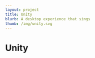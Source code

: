 ```yaml
---
layout: project
title: Unity
blurb: A desktop experience that sings
thumb: /img/unity.svg
---
```


Unity
=====
